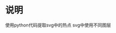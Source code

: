 说明
======================================================================
使用python代码提取svg中的热点
svg中使用不同图层

